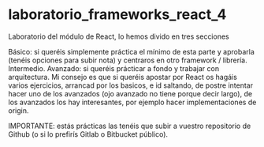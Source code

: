 # laboratorio_frameworks_react_4
Laboratorio del módulo de React, lo hemos divido en tres secciones

Básico: si queréis simplemente práctica el mínimo de esta parte y aprobarla (tenéis opciones para subir nota) y centraros en otro framework / librería.
Intermedio.
Avanzado: si queréis prácticar a fondo y trabajar con arquitectura.
Mi consejo es que si queréis apostar por React os hagáis varios ejercicios, arrancad por los basicos, e id saltando, de postre intentar hacer uno de los avanzados (ojo avanzado no tiene porque decir largo), de los avanzados los hay interesantes, por ejemplo hacer implementaciones de origin.

IMPORTANTE: estás prácticas las tenéis que subir a vuestro repositorio de Github (o si lo prefirís Gitlab o Bitbucket público).
